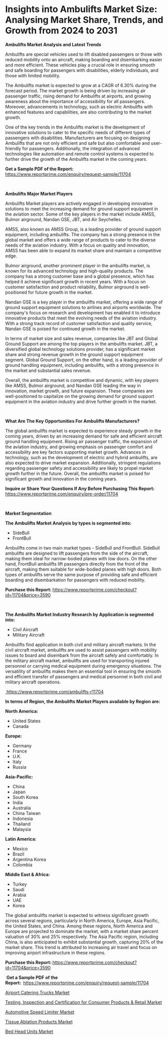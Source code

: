 <p><h1>Insights into Ambulifts Market Size: Analysing Market Share, Trends, and Growth from 2024 to 2031</h1></p><p><strong>Ambulifts Market Analysis and Latest Trends</strong></p>
<p><p>Ambulifts are special vehicles used to lift disabled passengers or those with reduced mobility onto an aircraft, making boarding and disembarking easier and more efficient. These vehicles play a crucial role in ensuring smooth and safe boarding for passengers with disabilities, elderly individuals, and those with limited mobility.</p><p>The Ambulifts market is expected to grow at a CAGR of 6.30% during the forecast period. The market growth is being driven by increasing air passenger traffic, rising demand for Ambulifts at airports, and growing awareness about the importance of accessibility for all passengers. Moreover, advancements in technology, such as electric Ambulifts with enhanced features and capabilities, are also contributing to the market growth.</p><p>One of the key trends in the Ambulifts market is the development of innovative solutions to cater to the specific needs of different types of passengers with disabilities. Manufacturers are focusing on designing Ambulifts that are not only efficient and safe but also comfortable and user-friendly for passengers. Additionally, the integration of advanced technologies like automation and remote control systems is expected to further drive the growth of the Ambulifts market in the coming years.</p></p>
<p><strong>Get a Sample PDF of the Report:&nbsp;</strong> <a href="https://www.reportprime.com/enquiry/request-sample/11704">https://www.reportprime.com/enquiry/request-sample/11704</a></p>
<p>&nbsp;</p>
<p><strong>Ambulifts Major Market Players</strong></p>
<p><p>Ambulifts Market players are actively engaged in developing innovative solutions to meet the increasing demand for ground support equipment in the aviation sector. Some of the key players in the market include AMSS, Bulmor airground, Nandan GSE, JBT, and Air Seychelles.</p><p>AMSS, also known as AMSS Group, is a leading provider of ground support equipment, including ambulifts. The company has a strong presence in the global market and offers a wide range of products to cater to the diverse needs of the aviation industry. With a focus on quality and innovation, AMSS has been able to expand its market share and maintain a competitive edge.</p><p>Bulmor airground, another prominent player in the ambulifts market, is known for its advanced technology and high-quality products. The company has a strong customer base and a global presence, which has helped it achieve significant growth in recent years. With a focus on customer satisfaction and product reliability, Bulmor airground is well-positioned for future growth in the market.</p><p>Nandan GSE is a key player in the ambulifts market, offering a wide range of ground support equipment solutions to airlines and airports worldwide. The company's focus on research and development has enabled it to introduce innovative products that meet the evolving needs of the aviation industry. With a strong track record of customer satisfaction and quality service, Nandan GSE is poised for continued growth in the market.</p><p>In terms of market size and sales revenue, companies like JBT and Global Ground Support are among the top players in the ambulifts market. JBT, a diversified global technology solutions provider, has a significant market share and strong revenue growth in the ground support equipment segment. Global Ground Support, on the other hand, is a leading provider of ground handling equipment, including ambulifts, with a strong presence in the market and substantial sales revenue.</p><p>Overall, the ambulifts market is competitive and dynamic, with key players like AMSS, Bulmor airground, and Nandan GSE leading the way in innovation, market growth, and future expansion. These companies are well-positioned to capitalize on the growing demand for ground support equipment in the aviation industry and drive further growth in the market.</p></p>
<p>&nbsp;</p>
<p><strong>What Are The Key Opportunities For Ambulifts Manufacturers?</strong></p>
<p><p>The global ambulifts market is expected to experience steady growth in the coming years, driven by an increasing demand for safe and efficient aircraft ground handling equipment. Rising air passenger traffic, the expansion of the aviation industry, and growing emphasis on passenger comfort and accessibility are key factors supporting market growth. Advances in technology, such as the development of electric and hybrid ambulifts, are also expected to drive market expansion. Additionally, stringent regulations regarding passenger safety and accessibility are likely to propel market growth further in the future. Overall, the ambulifts market is poised for significant growth and innovation in the coming years.</p></p>
<p><strong>Inquire or Share Your Questions If Any Before Purchasing This Report:</strong> <a href="https://www.reportprime.com/enquiry/pre-order/11704">https://www.reportprime.com/enquiry/pre-order/11704</a></p>
<p>&nbsp;</p>
<p><strong>Market Segmentation</strong></p>
<p><strong>The Ambulifts Market Analysis by types is segmented into:</strong></p>
<p><ul><li>SideBull</li><li>FrontBull</li></ul></p>
<p><p>Ambulifts come in two main market types - SideBull and FrontBull. SideBull ambulifts are designed to lift passengers from the side of the aircraft, making them ideal for narrow-bodied planes with low doors. On the other hand, FrontBull ambulifts lift passengers directly from the front of the aircraft, making them suitable for wide-bodied planes with high doors. Both types of ambulifts serve the same purpose of providing safe and efficient boarding and disembarkation for passengers with reduced mobility.</p></p>
<p><strong>Purchase this Report:&nbsp;</strong><a href="https://www.reportprime.com/checkout?id=11704&price=3590">https://www.reportprime.com/checkout?id=11704&price=3590</a></p>
<p>&nbsp;</p>
<p><strong>The Ambulifts Market Industry Research by Application is segmented into:</strong></p>
<p><ul><li>Civil Aircraft</li><li>Military Aircraft</li></ul></p>
<p><p>Ambulifts find application in both civil and military aircraft markets. In the civil aircraft market, ambulifts are used to assist passengers with mobility issues to board and disembark from the aircraft safely and comfortably. In the military aircraft market, ambulifts are used for transporting injured personnel or carrying medical equipment during emergency situations. The versatility of ambulifts makes them an essential tool in ensuring the smooth and efficient transfer of passengers and medical personnel in both civil and military aircraft operations.</p></p>
<p><a href="https://www.reportprime.com/ambulifts-r11704">&nbsp;https://www.reportprime.com/ambulifts-r11704</a></p>
<p><strong>In terms of Region, the Ambulifts Market Players available by Region are:</strong></p>
<p>
    <p> <strong> North America: </strong>
        <ul>
            <li>United States</li>
            <li>Canada</li>
        </ul>
        </p> 
    <p> <strong> Europe: </strong>
        <ul>
            <li>Germany</li>
            <li>France</li>
            <li>U.K.</li>
            <li>Italy</li>
            <li>Russia</li>
        </ul>
        </p> 
    <p> <strong> Asia-Pacific: </strong>
        <ul>
            <li>China</li>
            <li>Japan</li>
            <li>South Korea</li>
            <li>India</li>
            <li>Australia</li>
            <li>China Taiwan</li>
            <li>Indonesia</li>
            <li>Thailand</li>
            <li>Malaysia</li>
        </ul>
        </p> 
    <p> <strong> Latin America: </strong>
        <ul>
            <li>Mexico</li>
            <li>Brazil</li>
            <li>Argentina Korea</li>
            <li>Colombia</li>
        </ul>
        </p> 
    <p> <strong> Middle East & Africa: </strong>
        <ul>
            <li>Turkey</li>
            <li>Saudi</li>
            <li>Arabia</li>
            <li>UAE</li>
            <li>Korea</li>
        </ul>
    </p>
    </p>
<p><p>The global ambulifts market is expected to witness significant growth across several regions, particularly in North America, Europe, Asia Pacific, the United States, and China. Among these regions, North America and Europe are projected to dominate the market, with a market share percent valuation of 30% and 25% respectively. The Asia Pacific region, including China, is also anticipated to exhibit substantial growth, capturing 20% of the market share. This trend is attributed to increasing air travel and focus on improving airport infrastructure in these regions.</p></p>
<p><strong>Purchase this Report: </strong><a href="https://www.reportprime.com/checkout?id=11704&price=3590">https://www.reportprime.com/checkout?id=11704&price=3590</a></p>
<p>&nbsp;<strong>Get a Sample PDF of the Report:&nbsp;&nbsp;</strong><a href="https://www.reportprime.com/enquiry/request-sample/11704">https://www.reportprime.com/enquiry/request-sample/11704</a></p>
<p><strong></strong></p>
<p><p><a href="https://github.com/gulaimolin/Market-Research-Report-List-6/blob/main/airport-catering-trucks-market.md">Airport Catering Trucks Market</a></p><p><a href="https://issuu.com/reportprime-2/docs/testing-inspection-and-certificatio_e7b67cc8b7bd89">Testing, Inspection and Certification for Consumer Products & Retail Market</a></p><p><a href="https://github.com/RoccoManning/Market-Research-Report-List-6/blob/main/automotive-speed-limiter-market.md">Automotive Speed Limiter Market</a></p><p><a href="https://medium.com/@amandawbrown02/tissue-ablation-products-market-research-report-includes-analysis-on-market-size-share-and-growth-66daf2bbeb80">Tissue Ablation Products Market</a></p><p><a href="https://medium.com/@lynnullrich2023/market-forecast-global-bed-head-units-trends-and-impact-analysis-2024-2031-by-application-c20fee8e5317">Bed Head Units Market</a></p></p>